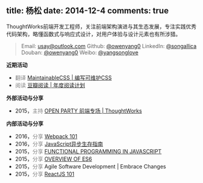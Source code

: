 title: 杨松
date: 2014-12-4
comments: true
---
ThoughtWorks前端开发工程师，关注前端架构演进与其生态发展，专注实践优秀代码架构，略懂函数式与响应式设计，对用户体验与设计元素也有所涉猎。

> <i class="fa fa-envelope"></i> Email: [usay@outlook.com](mailto:usay@outlook.com)
<i class="fa fa-github-square" aria-hidden="true"></i> Github: [@owenyang0](http://github.com/owenyang0)
<i class="fa fa-linkedin-square" aria-hidden="true"></i> LinkedIn: [@songallica](https://cn.linkedin.com/in/songallica)
<i class="fa fa-book" aria-hidden="true"></i> Douban: [@owenyang0](https://www.douban.com/people/owenyang0)
<i class="fa fa-weibo" aria-hidden="true"></i> Weibo: [@yangsonglove](http://weibo.com/yangsonglove)

**近期活动**
- <span style="color: gray;">翻译</span> [MaintainableCSS | 编写可维护CSS](http://owenyang0.github.io/maintainablecss-cn/)
- <span style="color: gray;">阅读</span> [豆瓣阅读 | 年度阅读计划](http://owenyang0.github.io/book-worm/)

**外部活动与分享**
- 2015，<span style="color: gray;">主持</span> [OPEN PARTY 前端专场 | ThoughtWorks](https://mp.weixin.qq.com/s?__biz=MjM5MjY3OTgwMA==&mid=209173393&idx=3&sn=649dac0dc2e8a5f50297c50a93b27de2)

**内部活动与分享**
- 2016，<span style="color: gray;">分享</span> [Webpack 101](http://www.slideshare.net/SongYANG4/webpack101)
- 2016，<span style="color: gray;">分享</span> [JavaScript异步生存指南](http://slides.com/owenyang0/async#/)
- 2015，<span style="color: gray;">分享</span> [FUNCTIONAL PROGRAMMING IN JAVASCRIPT](http://owenyang0.github.io/2015/04/12/functional-programming-in-javascript)
- 2015，<span style="color: gray;">分享</span> [OVERVIEW OF ES6](http://owenyang0.github.io/2015/05/31/Overview-of-ES6)
- 2015，<span style="color: gray;">分享</span> Agile Software Development | Embrace Changes
- 2015，<span style="color: gray;">分享</span> [ReactJS 101](http://www.slideshare.net/SongYANG4/react-js101)
